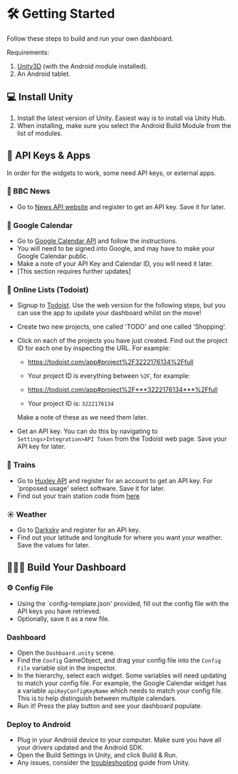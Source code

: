 # 🛠 Getting Started

Follow these steps to build and run your own dashboard.

Requirements:
1. [Unity3D](https://unity.com) (with the Android module installed).
2. An Android tablet.

## 💻 Install Unity
1. Install the latest version of Unity. Easiest way is to install via Unity Hub.
2. When installing, make sure you select the Android Build Module from the list of modules.

## 🔑 API Keys & Apps
In order for the widgets to work, some need API keys, or external apps.

### 📰 BBC News
* Go to [News API website](https://newsapi.org/) and register to get an API key. Save it for later.

### 📅 Google Calendar
* Go to [Google Calendar API](https://developers.google.com/calendar/quickstart/js) and follow the instructions.
* You will need to be signed into Google, and may have to make your Google Calendar public.
* Make a note of your API Key and Calendar ID, you will need it later.
* [This section requires further updates]

### 📝 Online Lists (Todoist)
* Signup to [Todoist](https://todoist.com/). Use the web version for the following steps, but you can use the app to update your dashboard whilst on the move!
* Create two new projects, one called 'TODO' and one called 'Shopping'.
* Click on each of the projects you have just created. Find out the project ID for each one by inspecting the URL. For example:

	* https://todoist.com/app#project%2F3222176134%2Ffull

	* Your project ID is everything between `%2F`, for example:

	* https://todoist.com/app#project%2F***3222176134***%2Ffull

	* Your project ID is: `3222176134`

	Make a note of these as we need them later.

* Get an API key. You can do this by navigating to `Settings>Integration>API Token` from the Todoist web page. Save your API key for later.

### 🚂 Trains
* Go to [Huxley API](https://huxley.apphb.com/) and register for an account to get an API key. For 'proposed usage' select software. Save it for later.
* Find out your train station code from [here](https://www.nationalrail.co.uk/stations_destinations/48541.aspx)

### ☀️ Weather 
* Go to [Darksky](https://darksky.net/dev) and register for an API key.
* Find out your latitude and longitude for where you want your weather. Save the values for later.

## 👷🏻‍♂️ Build Your Dashboard

### ⚙️ Config File
* Using the `config-template.json' provided, fill out the config file with the API keys you have retrieved. 
* Optionally, save it as a new file.

### Dashboard
* Open the `Dashboard.unity` scene.
* Find the `Config` GameObject, and drag your config file into the `Config File` variable slot in the inspector.
* In the hierarchy, select each widget. Some variables will need updating to match your config file. For example, the Google Calendar widget has a variable `apiKeyConfigKeyName` which needs to match your config file. This is to help distinguish between multiple calendars.
* Run it! Press the play button and see your dashboard populate.

### Deploy to Android
* Plug in your Android device to your computer. Make sure you have all your drivers updated and the Android SDK.
* Open the Build Settings in Unity, and click Build & Run.
* Any issues, consider the [troubleshooting](https://docs.unity3d.com/Manual/TroubleShootingAndroid.html) guide from Unity.
